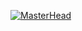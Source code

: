 [![MasterHead](https://github.com/joelsondeveloper/joelsondeveloper/assets/115474776/b896261e-5fd3-4cbf-ba4c-55f555010db3)](https://github.com/joelsondeveloper)
